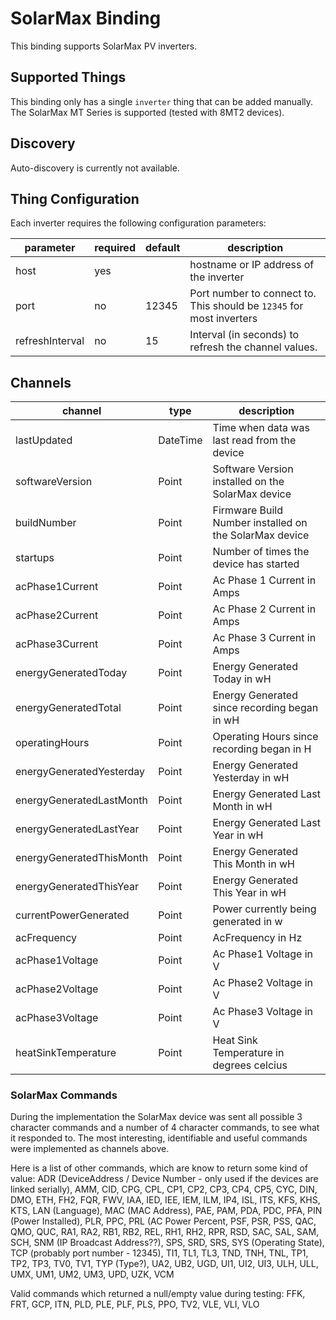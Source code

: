 # SolarMax Binding

This binding supports SolarMax PV inverters.

## Supported Things

This binding only has a single `inverter` thing that can be added manually.
The SolarMax MT Series is supported (tested with 8MT2 devices).

## Discovery

Auto-discovery is currently not available.

## Thing Configuration

Each inverter requires the following configuration parameters:

| parameter       | required | default | description                                                          |
| --------------- | -------- | ------- | -------------------------------------------------------------------- |
| host            | yes      |         | hostname or IP address of the inverter                               |
| port            | no       | 12345   | Port number to connect to. This should be `12345` for most inverters |
| refreshInterval | no       | 15      | Interval (in seconds) to refresh the channel values.                 |


## Channels

| channel                  | type     | description                                            |
| ------------------------ | -------- | ------------------------------------------------------ |
| lastUpdated              | DateTime | Time when data was last read from the device           |
| softwareVersion          | Point    | Software Version installed on the SolarMax device      |
| buildNumber              | Point    | Firmware Build Number installed on the SolarMax device |
| startups                 | Point    | Number of times the device has started                 |
| acPhase1Current          | Point    | Ac Phase 1 Current in Amps                             |
| acPhase2Current          | Point    | Ac Phase 2 Current in Amps                             |
| acPhase3Current          | Point    | Ac Phase 3 Current in Amps                             |
| energyGeneratedToday     | Point    | Energy Generated Today in wH                           |
| energyGeneratedTotal     | Point    | Energy Generated since recording began in wH           |
| operatingHours           | Point    | Operating Hours since recording began in H             |
| energyGeneratedYesterday | Point    | Energy Generated Yesterday in wH                       |
| energyGeneratedLastMonth | Point    | Energy Generated Last Month in wH                      |
| energyGeneratedLastYear  | Point    | Energy Generated Last Year in wH                       |
| energyGeneratedThisMonth | Point    | Energy Generated This Month in wH                      |
| energyGeneratedThisYear  | Point    | Energy Generated This Year in wH                       |
| currentPowerGenerated    | Point    | Power currently being generated in w                   |
| acFrequency              | Point    | AcFrequency in Hz                                      |
| acPhase1Voltage          | Point    | Ac Phase1 Voltage in V                                 |
| acPhase2Voltage          | Point    | Ac Phase2 Voltage in V                                 |
| acPhase3Voltage          | Point    | Ac Phase3 Voltage in V                                 |
| heatSinkTemperature      | Point    | Heat Sink Temperature in degrees celcius               |

### SolarMax Commands

During the implementation the SolarMax device was sent all possible 3 character commands and a number of 4 character commands, to see what it responded to.
The most interesting, identifiable and useful commands were implemented as channels above.

Here is a list of other commands, which are know to return some kind of value: ADR (DeviceAddress / Device Number - only used if the devices are linked serially), AMM, CID, CPG, CPL, CP1, CP2, CP3, CP4, CP5, CYC, DIN, DMO, ETH, FH2, FQR, FWV, IAA, IED, IEE, IEM, ILM, IP4, ISL, ITS, KFS, KHS, KTS, LAN (Language), MAC (MAC Address), PAE, PAM, PDA, PDC, PFA, PIN (Power Installed), PLR, PPC, PRL (AC Power Percent, PSF, PSR, PSS, QAC, QMO, QUC, RA1, RA2, RB1, RB2, REL, RH1, RH2, RPR, RSD, SAC, SAL, SAM, SCH, SNM (IP Broadcast Address??), SPS, SRD, SRS, SYS (Operating State), TCP (probably port number - 12345), TI1, TL1, TL3, TND, TNH, TNL, TP1, TP2, TP3, TV0, TV1, TYP (Type?), UA2, UB2, UGD, UI1, UI2, UI3, ULH, ULL, UMX, UM1, UM2, UM3, UPD, UZK, VCM

Valid commands which returned a null/empty value during testing: FFK, FRT, GCP, ITN, PLD, PLE, PLF, PLS, PPO, TV2, VLE, VLI, VLO
